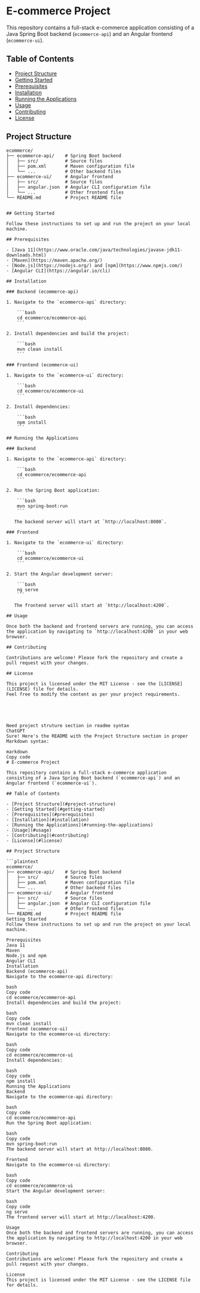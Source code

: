 # E-commerce Project

This repository contains a full-stack e-commerce application consisting of a Java Spring Boot backend (`ecommerce-api`) and an Angular frontend (`ecommerce-ui`).

## Table of Contents

- [Project Structure](#project-structure)
- [Getting Started](#getting-started)
- [Prerequisites](#prerequisites)
- [Installation](#installation)
- [Running the Applications](#running-the-applications)
- [Usage](#usage)
- [Contributing](#contributing)
- [License](#license)

## Project Structure

```plaintext
ecommerce/
├── ecommerce-api/    # Spring Boot backend
│   ├── src/          # Source files
│   ├── pom.xml       # Maven configuration file
│   └── ...           # Other backend files
├── ecommerce-ui/     # Angular frontend
│   ├── src/          # Source files
│   ├── angular.json  # Angular CLI configuration file
│   └── ...           # Other frontend files
└── README.md         # Project README file


## Getting Started

Follow these instructions to set up and run the project on your local machine.

## Prerequisites

- [Java 11](https://www.oracle.com/java/technologies/javase-jdk11-downloads.html)
- [Maven](https://maven.apache.org/)
- [Node.js](https://nodejs.org/) and [npm](https://www.npmjs.com/)
- [Angular CLI](https://angular.io/cli)

## Installation

### Backend (ecommerce-api)

1. Navigate to the `ecommerce-api` directory:

    ```bash
    cd ecommerce/ecommerce-api
    ```

2. Install dependencies and build the project:

    ```bash
    mvn clean install
    ```

### Frontend (ecommerce-ui)

1. Navigate to the `ecommerce-ui` directory:

    ```bash
    cd ecommerce/ecommerce-ui
    ```

2. Install dependencies:

    ```bash
    npm install
    ```

## Running the Applications

### Backend

1. Navigate to the `ecommerce-api` directory:

    ```bash
    cd ecommerce/ecommerce-api
    ```

2. Run the Spring Boot application:

    ```bash
    mvn spring-boot:run
    ```

   The backend server will start at `http://localhost:8080`.

### Frontend

1. Navigate to the `ecommerce-ui` directory:

    ```bash
    cd ecommerce/ecommerce-ui
    ```

2. Start the Angular development server:

    ```bash
    ng serve
    ```

   The frontend server will start at `http://localhost:4200`.

## Usage

Once both the backend and frontend servers are running, you can access the application by navigating to `http://localhost:4200` in your web browser.

## Contributing

Contributions are welcome! Please fork the repository and create a pull request with your changes.

## License

This project is licensed under the MIT License - see the [LICENSE](LICENSE) file for details.
Feel free to modify the content as per your project requirements.





Need project struture section in readme syntax
ChatGPT
Sure! Here's the README with the Project Structure section in proper Markdown syntax:

markdown
Copy code
# E-commerce Project

This repository contains a full-stack e-commerce application consisting of a Java Spring Boot backend (`ecommerce-api`) and an Angular frontend (`ecommerce-ui`).

## Table of Contents

- [Project Structure](#project-structure)
- [Getting Started](#getting-started)
- [Prerequisites](#prerequisites)
- [Installation](#installation)
- [Running the Applications](#running-the-applications)
- [Usage](#usage)
- [Contributing](#contributing)
- [License](#license)

## Project Structure

```plaintext
ecommerce/
├── ecommerce-api/    # Spring Boot backend
│   ├── src/          # Source files
│   ├── pom.xml       # Maven configuration file
│   └── ...           # Other backend files
├── ecommerce-ui/     # Angular frontend
│   ├── src/          # Source files
│   ├── angular.json  # Angular CLI configuration file
│   └── ...           # Other frontend files
└── README.md         # Project README file
Getting Started
Follow these instructions to set up and run the project on your local machine.

Prerequisites
Java 11
Maven
Node.js and npm
Angular CLI
Installation
Backend (ecommerce-api)
Navigate to the ecommerce-api directory:

bash
Copy code
cd ecommerce/ecommerce-api
Install dependencies and build the project:

bash
Copy code
mvn clean install
Frontend (ecommerce-ui)
Navigate to the ecommerce-ui directory:

bash
Copy code
cd ecommerce/ecommerce-ui
Install dependencies:

bash
Copy code
npm install
Running the Applications
Backend
Navigate to the ecommerce-api directory:

bash
Copy code
cd ecommerce/ecommerce-api
Run the Spring Boot application:

bash
Copy code
mvn spring-boot:run
The backend server will start at http://localhost:8080.

Frontend
Navigate to the ecommerce-ui directory:

bash
Copy code
cd ecommerce/ecommerce-ui
Start the Angular development server:

bash
Copy code
ng serve
The frontend server will start at http://localhost:4200.

Usage
Once both the backend and frontend servers are running, you can access the application by navigating to http://localhost:4200 in your web browser.

Contributing
Contributions are welcome! Please fork the repository and create a pull request with your changes.

License
This project is licensed under the MIT License - see the LICENSE file for details.
